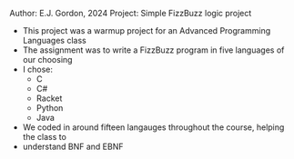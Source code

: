Author: E.J. Gordon, 2024
Project: Simple FizzBuzz logic project

- This project was a warmup project for an Advanced Programming Languages class
- The assignment was to write a FizzBuzz program in five languages of our choosing
- I chose:
  - C
  - C#
  - Racket
  - Python
  - Java
- We coded in around fifteen langauges throughout the course, helping the class to
-   understand BNF and EBNF

